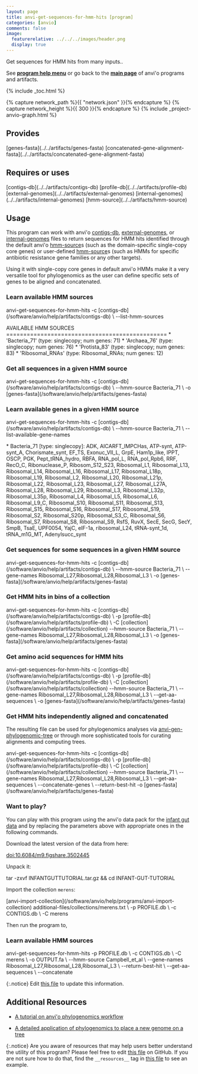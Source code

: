 ```yaml
---
layout: page
title: anvi-get-sequences-for-hmm-hits [program]
categories: [anvio]
comments: false
image:
  featurerelative: ../../../images/header.png
  display: true
---
```


Get sequences for HMM hits from many inputs..

See **[program help menu](../../../vignette#anvi-get-sequences-for-hmm-hits)** or go back to the **[main page](../../)** of anvi'o programs and artifacts.


{% include _toc.html %}
<div id="svg" class="subnetwork"></div>
{% capture network_path %}{{ "network.json" }}{% endcapture %}
{% capture network_height %}{{ 300 }}{% endcapture %}
{% include _project-anvio-graph.html %}


## Provides

<p style="text-align: left" markdown="1"><span class="artifact-p">[genes-fasta](../../artifacts/genes-fasta)</span> <span class="artifact-p">[concatenated-gene-alignment-fasta](../../artifacts/concatenated-gene-alignment-fasta)</span></p>

## Requires or uses

<p style="text-align: left" markdown="1"><span class="artifact-r">[contigs-db](../../artifacts/contigs-db)</span> <span class="artifact-r">[profile-db](../../artifacts/profile-db)</span> <span class="artifact-r">[external-genomes](../../artifacts/external-genomes)</span> <span class="artifact-r">[internal-genomes](../../artifacts/internal-genomes)</span> <span class="artifact-r">[hmm-source](../../artifacts/hmm-source)</span></p>

## Usage


This program can work with anvi'o <span class="artifact-n">[contigs-db](/software/anvio/help/artifacts/contigs-db)</span>, <span class="artifact-n">[external-genomes](/software/anvio/help/artifacts/external-genomes)</span>, or <span class="artifact-n">[internal-genomes](/software/anvio/help/artifacts/internal-genomes)</span> files to return sequences for HMM hits identified through the default anvi'o <span class="artifact-n">[hmm-source](/software/anvio/help/artifacts/hmm-source)</span>s (such as the domain-specific single-copy core genes) or user-defined <span class="artifact-n">[hmm-source](/software/anvio/help/artifacts/hmm-source)</span>s (such as HMMs for specific antibiotic resistance gene families or any other targets).

Using it with single-copy core genes in default anvi'o HMMs make it a very versatile tool for phylogenomics as the user can define specific sets of genes to be aligned and concatenated.


### Learn available HMM sources

<div class="codeblock" markdown="1">
anvi&#45;get&#45;sequences&#45;for&#45;hmm&#45;hits &#45;c <span class="artifact&#45;n">[contigs&#45;db](/software/anvio/help/artifacts/contigs&#45;db)</span> \
                                &#45;&#45;list&#45;hmm&#45;sources

AVAILABLE HMM SOURCES
&#61;&#61;&#61;&#61;&#61;&#61;&#61;&#61;&#61;&#61;&#61;&#61;&#61;&#61;&#61;&#61;&#61;&#61;&#61;&#61;&#61;&#61;&#61;&#61;&#61;&#61;&#61;&#61;&#61;&#61;&#61;&#61;&#61;&#61;&#61;&#61;&#61;&#61;&#61;&#61;&#61;&#61;&#61;&#61;&#61;&#61;=
&#42; 'Bacteria_71' (type: singlecopy; num genes: 71)
&#42; 'Archaea_76' (type: singlecopy; num genes: 76)
&#42; 'Protista_83' (type: singlecopy; num genes: 83)
&#42; 'Ribosomal_RNAs' (type: Ribosomal_RNAs; num genes: 12)
</div>

### Get all sequences in a given HMM source

<div class="codeblock" markdown="1">
anvi&#45;get&#45;sequences&#45;for&#45;hmm&#45;hits &#45;c <span class="artifact&#45;n">[contigs&#45;db](/software/anvio/help/artifacts/contigs&#45;db)</span> \
                                &#45;&#45;hmm&#45;source Bacteria_71 \
                                &#45;o <span class="artifact&#45;n">[genes&#45;fasta](/software/anvio/help/artifacts/genes&#45;fasta)</span>
</div>

### Learn available genes in a given HMM source

<div class="codeblock" markdown="1">
anvi&#45;get&#45;sequences&#45;for&#45;hmm&#45;hits &#45;c <span class="artifact&#45;n">[contigs&#45;db](/software/anvio/help/artifacts/contigs&#45;db)</span> \
                                &#45;&#45;hmm&#45;source Bacteria_71 \
                                &#45;&#45;list&#45;available&#45;gene&#45;names

&#42; Bacteria_71 [type: singlecopy]: ADK, AICARFT_IMPCHas, ATP&#45;synt, ATP&#45;synt_A,
Chorismate_synt, EF_TS, Exonuc_VII_L, GrpE, Ham1p_like, IPPT, OSCP, PGK,
Pept_tRNA_hydro, RBFA, RNA_pol_L, RNA_pol_Rpb6, RRF, RecO_C, Ribonuclease_P,
Ribosom_S12_S23, Ribosomal_L1, Ribosomal_L13, Ribosomal_L14, Ribosomal_L16,
Ribosomal_L17, Ribosomal_L18p, Ribosomal_L19, Ribosomal_L2, Ribosomal_L20,
Ribosomal_L21p, Ribosomal_L22, Ribosomal_L23, Ribosomal_L27, Ribosomal_L27A,
Ribosomal_L28, Ribosomal_L29, Ribosomal_L3, Ribosomal_L32p, Ribosomal_L35p,
Ribosomal_L4, Ribosomal_L5, Ribosomal_L6, Ribosomal_L9_C, Ribosomal_S10,
Ribosomal_S11, Ribosomal_S13, Ribosomal_S15, Ribosomal_S16, Ribosomal_S17,
Ribosomal_S19, Ribosomal_S2, Ribosomal_S20p, Ribosomal_S3_C, Ribosomal_S6,
Ribosomal_S7, Ribosomal_S8, Ribosomal_S9, RsfS, RuvX, SecE, SecG, SecY, SmpB,
TsaE, UPF0054, YajC, eIF&#45;1a, ribosomal_L24, tRNA&#45;synt_1d, tRNA_m1G_MT,
Adenylsucc_synt
</div>

### Get sequences for some sequences in a given HMM source

<div class="codeblock" markdown="1">
anvi&#45;get&#45;sequences&#45;for&#45;hmm&#45;hits &#45;c <span class="artifact&#45;n">[contigs&#45;db](/software/anvio/help/artifacts/contigs&#45;db)</span> \
                                &#45;&#45;hmm&#45;source Bacteria_71 \
                                &#45;&#45;gene&#45;names Ribosomal_L27,Ribosomal_L28,Ribosomal_L3 \
                                &#45;o <span class="artifact&#45;n">[genes&#45;fasta](/software/anvio/help/artifacts/genes&#45;fasta)</span>
</div>

### Get HMM hits in bins of a collection

<div class="codeblock" markdown="1">
anvi&#45;get&#45;sequences&#45;for&#45;hmm&#45;hits &#45;c <span class="artifact&#45;n">[contigs&#45;db](/software/anvio/help/artifacts/contigs&#45;db)</span> \
                                &#45;p <span class="artifact&#45;n">[profile&#45;db](/software/anvio/help/artifacts/profile&#45;db)</span> \
                                &#45;C <span class="artifact&#45;n">[collection](/software/anvio/help/artifacts/collection)</span>
                                &#45;&#45;hmm&#45;source Bacteria_71 \
                                &#45;&#45;gene&#45;names Ribosomal_L27,Ribosomal_L28,Ribosomal_L3 \
                                &#45;o <span class="artifact&#45;n">[genes&#45;fasta](/software/anvio/help/artifacts/genes&#45;fasta)</span>
</div>

### Get amino acid sequences for HMM hits

<div class="codeblock" markdown="1">
anvi&#45;get&#45;sequences&#45;for&#45;hmm&#45;hits &#45;c <span class="artifact&#45;n">[contigs&#45;db](/software/anvio/help/artifacts/contigs&#45;db)</span> \
                                &#45;p <span class="artifact&#45;n">[profile&#45;db](/software/anvio/help/artifacts/profile&#45;db)</span> \
                                &#45;C <span class="artifact&#45;n">[collection](/software/anvio/help/artifacts/collection)</span>
                                &#45;&#45;hmm&#45;source Bacteria_71 \
                                &#45;&#45;gene&#45;names Ribosomal_L27,Ribosomal_L28,Ribosomal_L3 \
                                &#45;&#45;get&#45;aa&#45;sequences \
                                &#45;o <span class="artifact&#45;n">[genes&#45;fasta](/software/anvio/help/artifacts/genes&#45;fasta)</span>
</div>

### Get HMM hits independently aligned and concatenated

The resulting file can be used for phylogenomics analyses via <span class="artifact-n">[anvi-gen-phylogenomic-tree](/software/anvio/help/programs/anvi-gen-phylogenomic-tree)</span> or through more sophisticated tools for curating alignments and computing trees.

<div class="codeblock" markdown="1">
anvi&#45;get&#45;sequences&#45;for&#45;hmm&#45;hits &#45;c <span class="artifact&#45;n">[contigs&#45;db](/software/anvio/help/artifacts/contigs&#45;db)</span> \
                                &#45;p <span class="artifact&#45;n">[profile&#45;db](/software/anvio/help/artifacts/profile&#45;db)</span> \
                                &#45;C <span class="artifact&#45;n">[collection](/software/anvio/help/artifacts/collection)</span>
                                &#45;&#45;hmm&#45;source Bacteria_71 \
                                &#45;&#45;gene&#45;names Ribosomal_L27,Ribosomal_L28,Ribosomal_L3 \
                                &#45;&#45;get&#45;aa&#45;sequences \
                                &#45;&#45;concatenate&#45;genes \
                                &#45;&#45;return&#45;best&#45;hit
                                &#45;o <span class="artifact&#45;n">[genes&#45;fasta](/software/anvio/help/artifacts/genes&#45;fasta)</span>
</div>


### Want to play?

You can play with this program using the anvi'o data pack for the [infant gut data](/tutorials/infant-gut) and by replacing the parameters above with appropriate ones in the following commands.

Download the latest version of the data from here:

[doi:10.6084/m9.figshare.3502445](https://doi.org/10.6084/m9.figshare.3502445)

Unpack it:

<div class="codeblock" markdown="1">
tar &#45;zxvf INFANTGUTTUTORIAL.tar.gz && cd INFANT&#45;GUT&#45;TUTORIAL
</div>

Import the collection `merens`:

<div class="codeblock" markdown="1">
<span class="artifact&#45;n">[anvi&#45;import&#45;collection](/software/anvio/help/programs/anvi&#45;import&#45;collection)</span> additional&#45;files/collections/merens.txt \
                       &#45;p PROFILE.db \
                       &#45;c CONTIGS.db \
                       &#45;C merens
</div>

Then run the program to,

### Learn available HMM sources

<div class="codeblock" markdown="1">
anvi&#45;get&#45;sequences&#45;for&#45;hmm&#45;hits &#45;p PROFILE.db \
                                &#45;c CONTIGS.db \
                                &#45;C merens \
                                &#45;o OUTPUT.fa \
                                &#45;&#45;hmm&#45;source Campbell_et_al \
                                &#45;&#45;gene&#45;names Ribosomal_L27,Ribosomal_L28,Ribosomal_L3 \
                                &#45;&#45;return&#45;best&#45;hit \
                                &#45;&#45;get&#45;aa&#45;sequences \
                                &#45;&#45;concatenate
</div>


{:.notice}
Edit [this file](https://github.com/merenlab/anvio/tree/master/anvio/docs/programs/anvi-get-sequences-for-hmm-hits.md) to update this information.


## Additional Resources


* [A tutorial on anvi&#39;o phylogenomics workflow](http://merenlab.org/2017/06/07/phylogenomics/)

* [A detailed application of phylogenomics to place a new genome on a tree](http://merenlab.org/data/parcubacterium-in-hbcfdna/)


{:.notice}
Are you aware of resources that may help users better understand the utility of this program? Please feel free to edit [this file](https://github.com/merenlab/anvio/tree/master/bin/anvi-get-sequences-for-hmm-hits) on GitHub. If you are not sure how to do that, find the `__resources__` tag in [this file](https://github.com/merenlab/anvio/blob/master/bin/anvi-interactive) to see an example.
